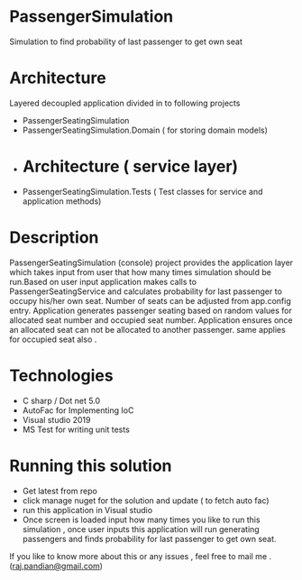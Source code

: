 # PassengerSimulation
Simulation to find probability of last passenger to get own seat

# Architecture

Layered decoupled application divided in to following projects

  * PassengerSeatingSimulation 
  * PassengerSeatingSimulation.Domain ( for storing domain models)
  * # Architecture ( service layer)
  * PassengerSeatingSimulation.Tests ( Test classes for service and application methods)

# Description

  PassengerSeatingSimulation (console) project provides the application layer which takes input from user that how many times simulation should be run.Based on user input application makes calls to PassengerSeatingService and calculates probability for last passenger to occupy his/her own seat. Number of seats can be adjusted from app.config entry.
Application generates passenger seating based on random values for allocated seat number and occupied seat number. Application ensures once an allocated seat can not be allocated to another passenger. same applies for occupied seat also .

# Technologies

  * C sharp / Dot net 5.0 
  * AutoFac for Implementing IoC
  * Visual studio 2019
  * MS Test for writing unit tests

# Running this solution

  * Get latest from repo
  * click manage nuget for the solution and update ( to fetch auto fac)
  * run this application in Visual studio 
  * Once screen is loaded input how many times you like to run this simulation , once user inputs this application will run generating passengers and finds probability for last     passenger to get own seat.

If you like to know more about this or any issues , feel free to mail me . (raj.pandian@gmail.com)


   

